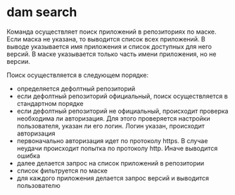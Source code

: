 # dam search

Команда осуществляет поиск приложений в репозиториях по маске.
Если маска не указана, то выводится список всех приложений.
В выводе указывается имя приложения и список доступных для него версий.
В маске указывается только часть имени приложения, но не версии.

Поиск осуществляется в следующем порядке:
* определяется дефолтный репозиторий
* если дефолтный репозиторий официальный, поиск осуществляется в стандартном порядке
* если дефолтный репозиторий не официальный, происходит проверка необходима ли авторизация.
Для этого проверяется настройки пользователя, указан ли его логин.
Логин указан, происходит авторизация
* первоначально авторизация идет по протоколу https.
В случае неудачи происходит попытка по протоколу http. Иначе выводится ошибка
* далее делается запрос на список приложений в репозитории
* список фильтруется по маске
* для каждого приложения делается запрос версий и выводится пользователю